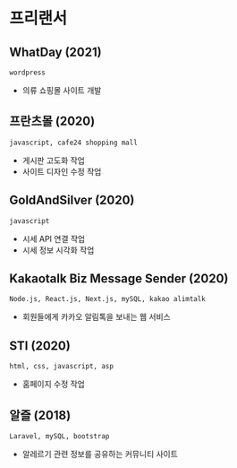 # 프리랜서

## WhatDay (2021)
    wordpress
- 의류 쇼핑몰 사이트 개발

## 프란츠몰 (2020)
    javascript, cafe24 shopping mall
- 게시판 고도화 작업
- 사이트 디자인 수정 작업

## GoldAndSilver (2020)
    javascript
- 시세 API 연결 작업
- 시세 정보 시각화 작업

## Kakaotalk Biz Message Sender (2020)
    Node.js, React.js, Next.js, mySQL, kakao alimtalk
- 회원들에게 카카오 알림톡을 보내는 웹 서비스

## STI (2020)
    html, css, javascript, asp
- 홈페이지 수정 작업

## 알즐 (2018)
    Laravel, mySQL, bootstrap
- 알레르기 관련 정보를 공유하는 커뮤니티 사이트
